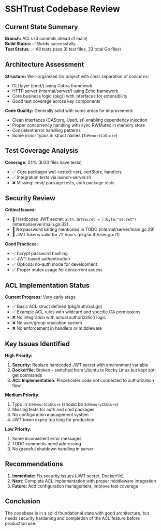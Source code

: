 # SSHTrust Codebase Review

## Current State Summary

**Branch:** ACLs (3 commits ahead of main)  
**Build Status:** ✅ Builds successfully  
**Test Status:** ✅ All tests pass (8 test files, 33 total Go files)

## Architecture Assessment

**Structure:** Well-organized Go project with clear separation of concerns:
- CLI layer (cmd/) using Cobra framework
- HTTP server (internal/server/) using Echo framework  
- Core business logic (pkg/) with interfaces for extensibility
- Good test coverage across key components

**Code Quality:** Generally solid with some areas for improvement:
- Clean interfaces (CAStore, UserList) enabling dependency injection
- Proper concurrency handling with sync.RWMutex in memory store
- Consistent error handling patterns
- Some minor typos in struct names (`InMemortCaStore`)

## Test Coverage Analysis

**Coverage:** 24% (8/33 files have tests)
- ✅ Core packages well-tested: cert, certStore, handlers
- ✅ Integration tests via launch-server.sh
- ❌ Missing: cmd/ package tests, auth package tests

## Security Review

**Critical Issues:**
- 🔴 Hardcoded JWT secret: `auth.JWTSecret = []byte("secret")` (internal/server/main.go:32)
- 🔴 No password salting mentioned in TODO (internal/server/main.go:29)
- 🔴 JWT tokens valid for 72 hours (pkg/auth/user.go:71)

**Good Practices:**
- ✅ bcrypt password hashing
- ✅ JWT-based authentication 
- ✅ Optional no-auth mode for development
- ✅ Proper mutex usage for concurrent access

## ACL Implementation Status

**Current Progress:** Very early stage
- ✅ Basic ACL struct defined (pkg/auth/acl.go)
- ✅ Example ACL rules with wildcard and specific CA permissions
- ❌ No integration with actual authorization logic
- ❌ No user/group resolution system
- ❌ No enforcement in handlers or middleware

## Key Issues Identified

**High Priority:**
1. **Security:** Replace hardcoded JWT secret with environment variable
2. **Dockerfile:** Broken - switched from Ubuntu to Rocky Linux but kept apt-get commands
3. **ACL Implementation:** Placeholder code not connected to authorization flow

**Medium Priority:**
1. Typo in `InMemortCaStore` (should be `InMemoryCAStore`)
2. Missing tests for auth and cmd packages
3. No configuration management system
4. JWT token expiry too long for production

**Low Priority:**
1. Some inconsistent error messages
2. TODO comments need addressing
3. No graceful shutdown handling in server

## Recommendations

1. **Immediate:** Fix security issues (JWT secret, Dockerfile)
2. **Next:** Complete ACL implementation with proper middleware integration
3. **Future:** Add configuration management, improve test coverage

## Conclusion

The codebase is in a solid foundational state with good architecture, but needs security hardening and completion of the ACL feature before production use.